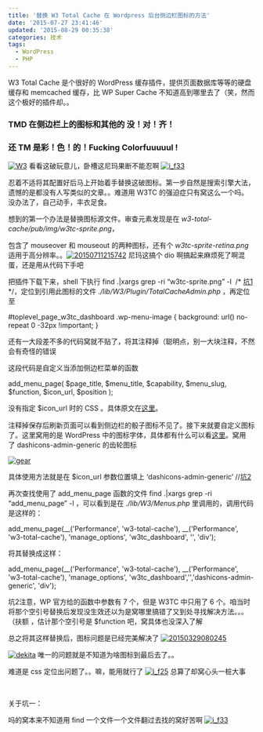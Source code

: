 ```yaml
---
title: '替换 W3 Total Cache 在 Wordpress 后台侧边栏图标的方法'
date: '2015-07-27 23:41:46'
updated: '2015-08-29 00:35:38'
categories: 技术
tags:
  - WordPress
  - PHP
---
```



W3 Total Cache 是个很好的 WordPress 缓存插件，提供页面数据库等等的硬盘缓存和 memcached 缓存，比 WP Super Cache 不知道高到哪里去了（笑，然而这个极好的插件却。。

### TMD 在侧边栏上的图标和其他的 没！对！齐！

### 还 TM 是彩！色！的！Fucking Colorfuuuuul !

[![W3](https://img.blessing.studio/images/2015/07/2015-07-27_06-58-45.png)](https://img.blessing.studio/images/2015/07/2015-07-27_06-58-45.png) 看看这破玩意儿，卧槽这尼玛果断不能忍啊 [![i_f33](https://img.blessing.studio/images/2015/05/2015-05-24_09-19-271.png)](https://img.blessing.studio/images/2015/05/2015-05-24_09-19-271.png)

忍着不适将其配置好后马上开始着手替换这破图标。第一步自然是搜索引擎大法，遗憾的是都没有人写类似的文章。。难道用 W3TC 的强迫症只有窝这么一个吗。没办法了，自己动手，丰衣足食。

想到的第一个办法是替换图标源文件。审查元素发现是在 *w3-total-cache/pub/img/w3tc-sprite.png*，

包含了 mouseover 和 mouseout 的两种图标，还有个 *w3tc-sprite-retina.png* 适用于高分辨率。。[![20150711215742](https://img.blessing.studio/images/2015/07/2015-07-11_13-57-54.jpg)](https://img.blessing.studio/images/2015/07/2015-07-11_13-57-54.jpg) 尼玛这搞个 dio 啊搞起来麻烦死了啊混蛋，还是用从代码下手吧

把插件下载下来，shell 下执行 <span class="lang:sh decode:true crayon-inline">find .|xargs grep -ri “w3tc-sprite.png” -l</span>  /* [坑1](#1) */，定位到引用此图标的文件 *./lib/W3/Plugin/TotalCacheAdmin.php* ，再定位至

#toplevel_page_w3tc_dashboard .wp-menu-image { background: url(<?php echo plugins_url('w3-total-cache/pub/img/w3tc-sprite.png')?>) no-repeat 0 -32px !important; }

还有一大段差不多的代码窝就不贴了，将其注释掉（聪明点，别一大块注释，不然会有奇怪的错误 

这段代码是自定义当添加侧边栏菜单的函数

add_menu_page( $page_title, $menu_title, $capability, $menu_slug, $function, $icon_url, $position );

<span style="line-height: 1.5;">没有指定 $icon_url 时的 CSS 。具体原文在</span>[这里](http://codex.wordpress.org/Function_Reference/add_menu_page)<span style="line-height: 1.5;">。</span>

注释掉保存后刷新页面可以看到侧边栏的骰子图标不见了。接下来就要自定义图标了。这里窝用的是 WordPress 中的图标字体，具体都有什么可以看[这里](https://developer.wordpress.org/resource/dashicons/#admin-generic)。窝用了 dashicons-admin-generic 的齿轮图标

[![gear](https://img.blessing.studio/images/2015/07/2015-07-27_07-19-01.png)](https://img.blessing.studio/images/2015/07/2015-07-27_07-19-01.png)

具体使用方法就是在 $icon_url 参数位置填上 <span class="lang:default decode:true  crayon-inline ">‘dashicons-admin-generic’</span> //[坑2](#2)

再次查找使用了 add_menu_page 函数的文件 <span class="lang:sh decode:true  crayon-inline ">find .|xargs grep -ri “add_menu_page” -l</span> ，可以看到是在 *./lib/W3/Menus.php* 里调用的，调用代码是这样的：

add_menu_page(__('Performance', 'w3-total-cache'), __('Performance', 'w3-total-cache'), 'manage_options', 'w3tc_dashboard', '', 'div');

将其替换成这样：

add_menu_page(__('Performance', 'w3-total-cache'), __('Performance', 'w3-total-cache'), 'manage_options', 'w3tc_dashboard','','dashicons-admin-generic', 'div');

坑2注意，WP 官方给的函数中参数有 7 个，但是 W3TC 中只用了 6 个。咱当时将那个空引号替换后发现没生效还以为是窝哪里搞错了又到处寻找解决方法。。。（扶额 ，估计那个空引号是 $function 吧，窝具体也没深入了解

总之将其这样替换后，图标问题是已经完美解决了 [![20150329080245](https://img.blessing.studio/images/2015/03/20150329080245.jpg)](https://img.blessing.studio/images/2015/03/20150329080245.jpg)

[![dekita](https://img.blessing.studio/images/2015/07/2015-07-27_07-31-16.png)](https://img.blessing.studio/images/2015/07/2015-07-27_07-31-16.png) 唯一的问题就是不知道为啥图标到最后去了。。

难道是 css 定位出问题了。。嘛，能用就行了 [![i_f25](https://img.blessing.studio/images/2015/03/i_f25.png)](https://img.blessing.studio/images/2015/03/i_f25.png) 总算了却窝心头一桩大事

 

关于坑一：

吗的窝本来不知道用 find 一个文件一个文件翻过去找的窝好苦啊 [![i_f33](https://img.blessing.studio/images/2015/05/2015-05-24_09-19-271.png)](https://img.blessing.studio/images/2015/05/2015-05-24_09-19-271.png)



